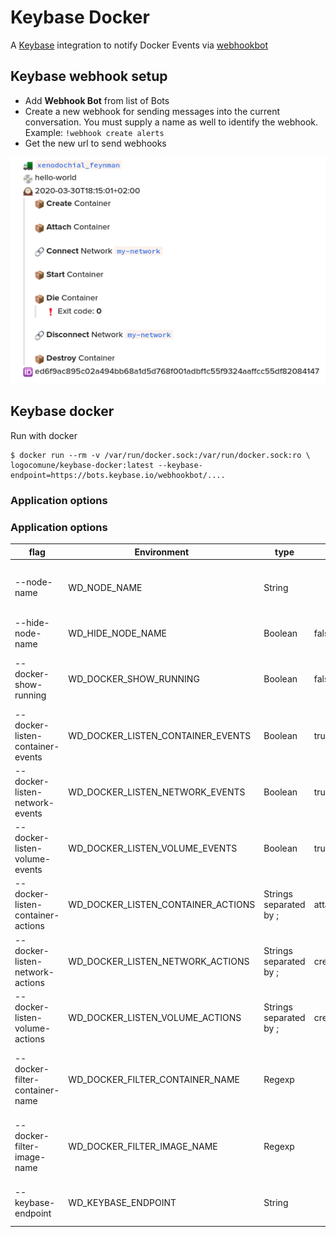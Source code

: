 # Keybase Docker

A [Keybase](https://keybase.io/) integration to notify Docker Events via [webhookbot](https://keybase.io/webhookbot)


## Keybase webhook setup

+ Add **Webhook Bot** from list of Bots
+ Create a new webhook for sending messages into the current conversation. You must supply a name as well to identify the webhook. Example: `!webhook create alerts`
+ Get the new url to send webhooks

![Docker events on keybase](https://raw.githubusercontent.com/logocomune/webhookdocker/master/_img/keybase.png)


## Keybase docker

Run with docker
```shell
$ docker run --rm -v /var/run/docker.sock:/var/run/docker.sock:ro \
logocomune/keybase-docker:latest --keybase-endpoint=https://bots.keybase.io/webhookbot/....
```


### Application options

### Application options

| flag | Environment |type | Default | |
| --- | --- | --- | --- | --- |
| --node-name | WD_NODE_NAME |String| | Node name. If empty use the hostname |
| --hide-node-name | WD_HIDE_NODE_NAME |Boolean| false | Node name is omitted |
| --docker-show-running | WD_DOCKER_SHOW_RUNNING | Boolean | false | Send running container to webhook |
| --docker-listen-container-events | WD_DOCKER_LISTEN_CONTAINER_EVENTS | Boolean | true | Listen for container events |
| --docker-listen-network-events | WD_DOCKER_LISTEN_NETWORK_EVENTS | Boolean | true | Listen for network events | 
| --docker-listen-volume-events |WD_DOCKER_LISTEN_VOLUME_EVENTS | Boolean | true | Listen for volume events | 
| --docker-listen-container-actions | WD_DOCKER_LISTEN_CONTAINER_ACTIONS| Strings separated by ; | attach;create;destroy;detach;die;kill;oom;pause;rename;restart;start;stop;unpause;update | Docker container events  |
| --docker-listen-network-actions | WD_DOCKER_LISTEN_NETWORK_ACTIONS | Strings separated by ; | create;connect;destroy;disconnect;remove | Docker network events |
| --docker-listen-volume-actions | WD_DOCKER_LISTEN_VOLUME_ACTIONS |  Strings separated by ; |  create;destroy;mount;unmount | Docker volume events |
| --docker-filter-container-name | WD_DOCKER_FILTER_CONTAINER_NAME | Regexp | |Filter events by container name (default all) | 
| --docker-filter-image-name | WD_DOCKER_FILTER_IMAGE_NAME | Regexp | |Filter events by image name (default all) | 
| --keybase-endpoint | WD_KEYBASE_ENDPOINT | String | |  Keybase endpoint for webhook | 


